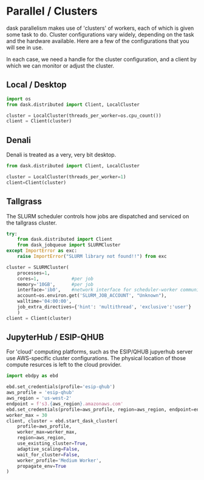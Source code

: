 # Parallel / Clusters


dask parallelism makes use of 'clusters' of workers, each of which 
is given some task to do.  Cluster configurations vary widely, depending
on the task and the hardware available.  Here are a few of the configurations
that you will see in use.  

In each case, we need a handle for the cluster configuration, and a client
by which we can monitor or adjust the cluster. 

## Local / Desktop

```python
import os
from dask.distributed import Client, LocalCluster

cluster = LocalCluster(threads_per_worker=os.cpu_count())
client = Client(cluster)
```

## Denali
Denali is treated as a very, very bit desktop. 

```python
from dask.distributed import Client, LocalCluster

cluster = LocalCluster(threads_per_worker=1)
client=Client(cluster)
```


## Tallgrass
The SLURM scheduler controls how jobs are dispatched and serviced on the
tallgrass cluster. 

```python
try:
    from dask.distributed import Client
    from dask_jobqueue import SLURMCluster
except ImportError as exc:
    raise ImportError("SLURM library not found!!") from exc

cluster = SLURMCluster(
    processes=1,
    cores=1,            #per job
    memory='10GB',      #per job
    interface='ib0',    #network interface for scheduler-worker communication.
    account=os.environ.get('SLURM_JOB_ACCOUNT', "Unknown"), 
    walltime='04:00:00',
    job_extra_directives={'hint': 'multithread', 'exclusive':'user'}
    )
client = Client(cluster)
```

## JupyterHub / ESIP-QHUB
For 'cloud' computing platforms, such as the ESIP/QHUB jupyerhub server use 
AWS-specific cluster configurations. The physical location of those compute
resurces is left to the cloud provider. 
```python
import ebdpy as ebd

ebd.set_credentials(profile='esip-qhub')
aws_profile = 'esip-qhub'
aws_region = 'us-west-2'
endpoint = f's3.{aws_region}.amazonaws.com'
ebd.set_credentials(profile=aws_profile, region=aws_region, endpoint=endpoint)
worker_max = 30
client, cluster = ebd.start_dask_cluster(
    profile=aws_profile,
    worker_max=worker_max,
    region=aws_region,
    use_existing_cluster=True,
    adaptive_scaling=False,
    wait_for_cluster=False,
    worker_profile='Medium Worker',
    propagate_env=True
)
```


